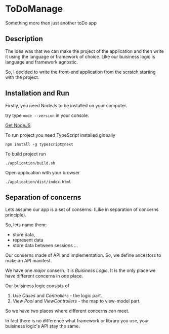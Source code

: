 # ToDoManage

Something more then just another toDo app

## Description

The idea was that we can make the project of the application and then write it using the language or framework of choice. Like our buisiness logic is language and framework agnostic.

So, I decided to write the front-end application from the scratch starting with the project.

## Installation and Run

Firstly, you need NodeJs to be installed on your computer.

try type `node --version` in your console.

[Get NodeJS](https://nodejs.org/en/)

To run project you need TypeScript installed globally

```
npm install -g typescript@next
```

To build project run

```
./application/build.sh
```

Open application with your browser

```
./application/dist/index.html
```

## Separation of concerns

Lets assume our app is a set of conserns. (Like in separation of concerns principle).

So, lets name them:
* store data,
* represent data
* store data between sessions
...

Our conserns made of API and implementation.
So, we define ancestors to make an API manifest.

We have one *major* consern. It is *Buisiness Logic*.
It is the only place we have different concerns in one place.

Our buisiness logic consists of 

1. *Use Cases* and *Controllers* - the logic part.
2. *View Pool* and *ViewControllers* - the map to view-model part.

So we have two places where different concerns can meet.

In fact there is no difference what framework or library you use, your buisiness logic's API stay the same.
